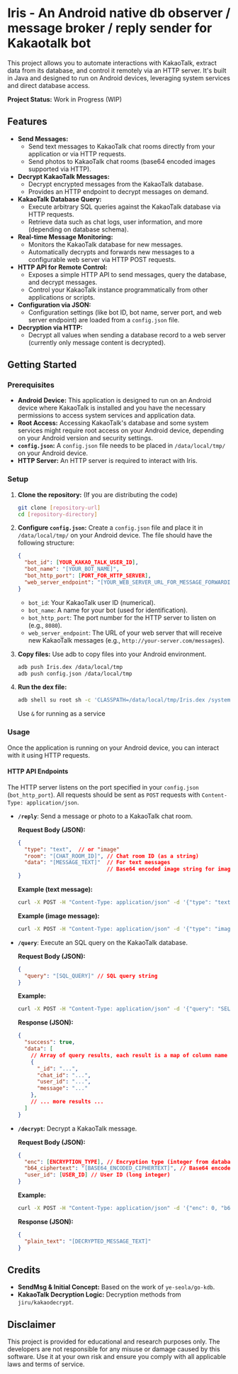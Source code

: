 # Iris - An Android native db observer / message broker / reply sender for Kakaotalk bot

This project allows you to automate interactions with KakaoTalk, extract data from its database, and control it remotely via an HTTP server. It's built in Java and designed to run on Android devices, leveraging system services and direct database access.

**Project Status:** Work in Progress (WIP)

## Features

*   **Send Messages:**
    *   Send text messages to KakaoTalk chat rooms directly from your application or via HTTP requests.
    *   Send photos to KakaoTalk chat rooms (base64 encoded images supported via HTTP).
*   **Decrypt KakaoTalk Messages:**
    *   Decrypt encrypted messages from the KakaoTalk database.
    *   Provides an HTTP endpoint to decrypt messages on demand.
*   **KakaoTalk Database Query:**
    *   Execute arbitrary SQL queries against the KakaoTalk database via HTTP requests.
    *   Retrieve data such as chat logs, user information, and more (depending on database schema).
*   **Real-time Message Monitoring:**
    *   Monitors the KakaoTalk database for new messages.
    *   Automatically decrypts and forwards new messages to a configurable web server via HTTP POST requests.
*   **HTTP API for Remote Control:**
    *   Exposes a simple HTTP API to send messages, query the database, and decrypt messages.
    *   Control your KakaoTalk instance programmatically from other applications or scripts.
*   **Configuration via JSON:**
    *   Configuration settings (like bot ID, bot name, server port, and web server endpoint) are loaded from a `config.json` file.
*   **Decryption via HTTP:**
    *   Decrypt all values when sending a database record to a web server (currently only message content is decrypted).

## Getting Started

### Prerequisites

*   **Android Device:** This application is designed to run on an Android device where KakaoTalk is installed and you have the necessary permissions to access system services and application data.
*   **Root Access:** Accessing KakaoTalk's database and some system services might require root access on your Android device, depending on your Android version and security settings.
*   **`config.json`:**  A `config.json` file needs to be placed in `/data/local/tmp/` on your Android device.
*   **HTTP Server:** An HTTP server is required to interact with Iris.

### Setup

1.  **Clone the repository:** (If you are distributing the code)
    ```bash
    git clone [repository-url]
    cd [repository-directory]
    ```

2.  **Configure `config.json`:**
    Create a `config.json` file and place it in `/data/local/tmp/` on your Android device. The file should have the following structure:

    ```json
    {
      "bot_id": [YOUR_KAKAO_TALK_USER_ID],
      "bot_name": "[YOUR_BOT_NAME]",
      "bot_http_port": [PORT_FOR_HTTP_SERVER],
      "web_server_endpoint": "[YOUR_WEB_SERVER_URL_FOR_MESSAGE_FORWARDING]"
    }
    ```
    *   `bot_id`: Your KakaoTalk user ID (numerical).
    *   `bot_name`: A name for your bot (used for identification).
    *   `bot_http_port`: The port number for the HTTP server to listen on (e.g., `8080`).
    *   `web_server_endpoint`: The URL of your web server that will receive new KakaoTalk messages (e.g., `http://your-server.com/messages`).

3.  **Copy files:**
    Use adb to copy files into your Android environment.
    ```bash
    adb push Iris.dex /data/local/tmp
    adb push config.json /data/local/tmp
    ```

4.  **Run the dex file:**
    ```bash
    adb shell su root sh -c 'CLASSPATH=/data/local/tmp/Iris.dex /system/bin/app_process / Iris'
    ```
    Use `&` for running as a service

### Usage

Once the application is running on your Android device, you can interact with it using HTTP requests.

#### HTTP API Endpoints

The HTTP server listens on the port specified in your `config.json` (`bot_http_port`).  All requests should be sent as `POST` requests with `Content-Type: application/json`.

*   **`/reply`**: Send a message or photo to a KakaoTalk chat room.

    **Request Body (JSON):**

    ```json
    {
      "type": "text",  // or "image"
      "room": "[CHAT_ROOM_ID]", // Chat room ID (as a string)
      "data": "[MESSAGE_TEXT]"  // For text messages
                                // Base64 encoded image string for image messages
    }
    ```

    **Example (text message):**

    ```bash
    curl -X POST -H "Content-Type: application/json" -d '{"type": "text", "room": "1234567890", "data": "Hello from SendMsgDB!"}' http://[YOUR_DEVICE_IP]:[bot_http_port]/reply
    ```

    **Example (image message):**

    ```bash
    curl -X POST -H "Content-Type: application/json" -d '{"type": "image", "room": "1234567890", "data": "[BASE64_ENCODED_IMAGE_DATA]"}' http://[YOUR_DEVICE_IP]:[bot_http_port]/reply
    ```

*   **`/query`**: Execute an SQL query on the KakaoTalk database.

    **Request Body (JSON):**

    ```json
    {
      "query": "[SQL_QUERY]" // SQL query string
    }
    ```

    **Example:**

    ```bash
    curl -X POST -H "Content-Type: application/json" -d '{"query": "SELECT _id, chat_id, user_id, message FROM chat_logs ORDER BY _id DESC LIMIT 5"}' http://[YOUR_DEVICE_IP]:[bot_http_port]/query
    ```

    **Response (JSON):**

    ```json
    {
      "success": true,
      "data": [
        // Array of query results, each result is a map of column name to value
        {
          "_id": "...",
          "chat_id": "...",
          "user_id": "...",
          "message": "..."
        },
        // ... more results ...
      ]
    }
    ```

*   **`/decrypt`**: Decrypt a KakaoTalk message.

    **Request Body (JSON):**

    ```json
    {
      "enc": [ENCRYPTION_TYPE], // Encryption type (integer from database)
      "b64_ciphertext": "[BASE64_ENCODED_CIPHERTEXT]", // Base64 encoded encrypted message
      "user_id": [USER_ID] // User ID (long integer)
    }
    ```

    **Example:**

    ```bash
    curl -X POST -H "Content-Type: application/json" -d '{"enc": 0, "b64_ciphertext": "[ENCRYPTED_MESSAGE_BASE64]", "user_id": 1234567890}' http://[YOUR_DEVICE_IP]:[bot_http_port]/decrypt
    ```

    **Response (JSON):**

    ```json
    {
      "plain_text": "[DECRYPTED_MESSAGE_TEXT]"
    }
    ```

## Credits

*   **SendMsg & Initial Concept:** Based on the work of `ye-seola/go-kdb`.
*   **KakaoTalk Decryption Logic:** Decryption methods from `jiru/kakaodecrypt`.

## Disclaimer

This project is provided for educational and research purposes only. The developers are not responsible for any misuse or damage caused by this software. Use it at your own risk and ensure you comply with all applicable laws and terms of service.
